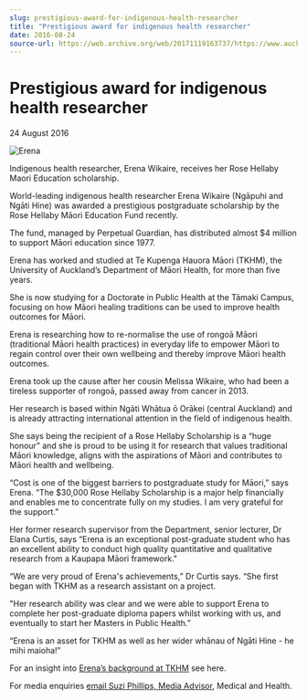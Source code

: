 ```yaml
---
slug: prestigious-award-for-indigenous-health-researcher
title: "Prestigious award for indigenous health researcher"
date: 2016-08-24
source-url: https://web.archive.org/web/20171119163737/https://www.auckland.ac.nz/en/about/news-events-and-notices/news/news-2016/08/prestigious-award-for-indigenous-health-researcher.html
---
```

Prestigious award for indigenous health researcher
==================================================

24 August 2016

![Erena](https://www.auckland.ac.nz/en/about/news-events-and-notices/news/news-2016/08/prestigious-award-for-indigenous-health-researcher/_jcr_content/par/textimage/image.img.jpg/1472007210814.jpg "Erena")

Indigenous health researcher, Erena Wikaire, receives her Rose Hellaby Maori Education scholarship.

World-leading indigenous health researcher Erena Wikaire (Ngāpuhi and Ngāti Hine) was awarded a prestigious postgraduate scholarship by the Rose Hellaby Māori Education Fund recently.

The fund, managed by Perpetual Guardian, has distributed almost $4 million to support Māori education since 1977.

Erena has worked and studied at Te Kupenga Hauora Māori (TKHM), the University of Auckland’s Department of Māori Health, for more than five years.

She is now studying for a Doctorate in Public Health at the Tāmaki Campus, focusing on how Māori healing traditions can be used to improve health outcomes for Māori.

Erena is researching how to re-normalise the use of rongoā Māori (traditional Māori health practices) in everyday life to empower Māori to regain control over their own wellbeing and thereby improve Māori health outcomes.

Erena took up the cause after her cousin Melissa Wikaire, who had been a tireless supporter of rongoā, passed away from cancer in 2013.  

Her research is based within Ngāti Whātua ō Orākei (central Auckland) and is already attracting international attention in the field of indigenous health.

She says being the recipient of a Rose Hellaby Scholarship is a “huge honour” and she is proud to be using it for research that values traditional Māori knowledge, aligns with the aspirations of Māori and contributes to Māori health and wellbeing.  

“Cost is one of the biggest barriers to postgraduate study for Māori,” says Erena. “The $30,000 Rose Hellaby Scholarship is a major help financially and enables me to concentrate fully on my studies. I am very grateful for the support.”

Her former research supervisor from the Department, senior lecturer, Dr Elana Curtis, says “Erena is an exceptional post-graduate student who has an excellent ability to conduct high quality quantitative and qualitative research from a Kaupapa Māori framework."  

“We are very proud of Erena's achievements,” Dr Curtis says. “She first began with TKHM as a research assistant on a project.

"Her research ability was clear and we were able to support Erena to complete her post-graduate diploma papers whilst working with us, and eventually to start her Masters in Public Health.”

“Erena is an asset for TKHM as well as her wider whānau of Ngāti Hine - he mihi maioha!”

For an insight into [Erena’s background at TKHM](http://www.tamaki.auckland.ac.nz/en/for/future-postgraduates/our-students/erena-wikaire.html) see here.

For media enquiries [email Suzi Phillips, Media Advisor](mailto:s.phillips@auckland.ac.nz), Medical and Health.